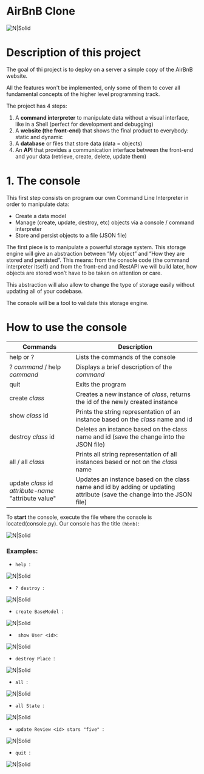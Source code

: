 # AirBnB Clone
![N|Solid](https://i.imgur.com/BwWHZVK.png)
# Description of this project
The goal of thi project is to deploy on a server a simple copy of the AirBnB website.

All the features won't be implemented, only some of them to cover all fundamental concepts of the higher level programming track.

The project has 4 steps:

1. A **command interpreter** to manipulate data without a visual interface, like in a Shell (perfect for development and debugging)
2. A **website (the front-end)** that shows the final product to everybody: static and dynamic
3. A **database** or files that store data (data = objects)
4. An **API** that provides a communication interface between the front-end and your data (retrieve, create, delete, update them)

# 1. The console
This first step consists on program our own Command Line Interpreter in order to manipulate data:
- Create a data model
- Manage (create, update, destroy, etc) objects via a console / command interpreter
- Store and persist objects to a file (JSON file)

The first piece is to manipulate a powerful storage system. This storage engine will give an abstraction between “My object” and “How they are stored and persisted”. This means: from the console code (the command interpreter itself) and from the front-end and RestAPI we will build later, how objects are stored won’t have to be taken on attention or care.

This abstraction will also allow to change the type of storage easily without updating all of your codebase.

The console will be a tool to validate this storage engine.

# How to use the console
| Commands | Description |
| ------ | ------ |
| help or ? | Lists the commands of the console | 
| ? *command* / help *command* | Displays a brief description of the *command*
| quit | Exits the program |
| create *class* | Creates a new instance of *class*, returns the id of the newly created instance |
| show *class* id | Prints the string representation of an instance based on the *class* name and id |
| destroy *class* id | Deletes an instance based on the class name and id (save the change into the JSON file) |
| all / all *class* | Prints all string representation of all instances based or not on the *class* name |
| update *class* id *attribute-name* "attribute value" | Updates an instance based on the class name and id by adding or updating attribute (save the change into the JSON file) |


To **start** the console, execute the file where the console is located(console.py). Our console has the title `(hbnb)`:

![N|Solid](https://i.imgur.com/lCijCMK.png)

### Examples:
- `help `:

![N|Solid](https://i.imgur.com/geNNE8x.png)

- `? destroy `:

![N|Solid](https://i.imgur.com/Gadpvja.png)

- `create BaseModel `:

![N|Solid](https://i.imgur.com/fu7zg8N.png)

- ` show User <id>`:

![N|Solid](https://i.imgur.com/zD0tu6j.png)

- `destroy Place `:

![N|Solid](https://i.imgur.com/MUCPACG.png)

- `all `:

![N|Solid](https://i.imgur.com/gSZJt7e.png)

- `all State `:

![N|Solid](https://i.imgur.com/e5Qz8Rj.png)

- `update Review <id> stars "five" `:

![N|Solid](https://i.imgur.com/hCeOkxa.png)

- `quit `:

![N|Solid](https://i.imgur.com/hOLHqsV.png)